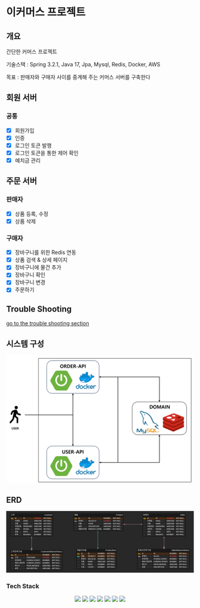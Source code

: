 # 이커머스 프로젝트

## 개요
간단한 커머스 프로젝트

기술스택 : Spring 3.2.1, Java 17, Jpa, Mysql, Redis, Docker, AWS

목표 : 판매자와 구매자 사이를 중계해 주는 커머스 서버를 구축한다

## 회원 서버
### 공통
- [x] 회원가입
- [x] 인증
- [x] 로그인 토큰 발행
- [x] 로그인 토큰을 통한 제어 확인
- [x] 예치금 관리

## 주문 서버

### 판매자
- [x] 상품 등록, 수정
- [x] 상품 삭제

### 구매자
- [x] 장바구니를 위한 Redis 연동
- [x] 상품 검색 & 상세 페이지
- [x] 장바구니에 물건 추가
- [x] 장바구니 확인
- [x] 장바구니 변경
- [x] 주문하기

## Trouble Shooting
[go to the trouble shooting section](doc/TroubleShooting.md)

## 시스템 구성
![SCD](doc/img/SCD.png)

## ERD
![ERD](doc/img/ERD.png)


### Tech Stack
<div align=center> 
  <img src="https://img.shields.io/badge/java-007396?style=for-the-badge&logo=java&logoColor=white"> 
  <img src="https://img.shields.io/badge/spring boot-6DB33F?style=for-the-badge&logo=Spring Boot&logoColor=white">
  <img src="https://img.shields.io/badge/mysql-003545?style=for-the-badge&logo=mysql&logoColor=white"> 
  <img src="https://img.shields.io/badge/git-F05032?style=for-the-badge&logo=git&logoColor=white">
  <img src="https://img.shields.io/badge/Docker-2496ED?style=for-the-badge&logo=Docker&logoColor=white"/>
  <img src="https://img.shields.io/badge/REDIS-DC382D?style=for-the-badge&logo=Redis&logoColor=white"/>
  <img src="https://img.shields.io/badge/aws-232F3E?style=for-the-badge&logo=Amazon AWS&logoColor=white"/>
</div>